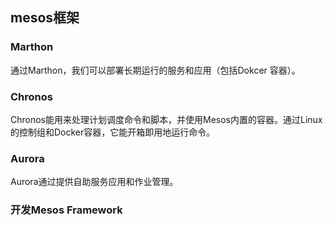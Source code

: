 ## mesos框架

### Marthon
通过Marthon，我们可以部署长期运行的服务和应用（包括Dokcer 容器）。

### Chronos
Chronos能用来处理计划调度命令和脚本，并使用Mesos内置的容器。通过Linux的控制组和Docker容器，它能开箱即用地运行命令。

### Aurora

Aurora通过提供自助服务应用和作业管理。


### 开发Mesos Framework
